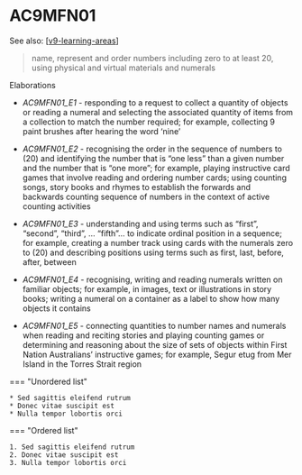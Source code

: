 
# AC9MFN01 

See also: [[v9-learning-areas]]

> name, represent and order numbers including zero to at least 20, using physical and virtual materials and numerals

Elaborations


- _AC9MFN01_E1_ - responding to a request to collect a quantity of objects or reading a numeral and selecting the associated quantity of items from a collection to match the number required; for example, collecting 9 paint brushes after hearing the word ‘nine’

- _AC9MFN01_E2_ - recognising the order in the sequence of numbers to \(20\) and identifying the number that is “one less” than a given number and the number that is “one more”; for example, playing instructive card games that involve reading and ordering number cards; using counting songs, story books and rhymes to establish the forwards and backwards counting sequence of numbers in the context of active counting activities

- _AC9MFN01_E3_ - understanding and using terms such as “first”, “second”, “third”, … “fifth”… to indicate ordinal position in a sequence; for example, creating a number track using cards with the numerals zero to \(20\) and describing positions using terms such as first, last, before, after, between

- _AC9MFN01_E4_ - recognising, writing and reading numerals written on familiar objects; for example, in images, text or illustrations in story books; writing a numeral on a container as a label to show how many objects it contains

- _AC9MFN01_E5_ - connecting quantities to number names and numerals when reading and reciting stories and playing counting games or determining and reasoning about the size of sets of objects within First Nation Australians’ instructive games; for example, Segur etug from Mer Island in the Torres Strait region


=== "Unordered list"

    * Sed sagittis eleifend rutrum
    * Donec vitae suscipit est
    * Nulla tempor lobortis orci

=== "Ordered list"

    1. Sed sagittis eleifend rutrum
    2. Donec vitae suscipit est
    3. Nulla tempor lobortis orci


[//begin]: # "Autogenerated link references for markdown compatibility"
[v9-learning-areas]: ..%2Fv9-learning-areas "Learning Areas"
[//end]: # "Autogenerated link references"